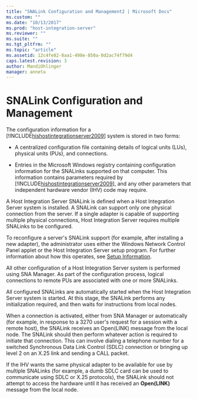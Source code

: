 ```yaml
---
title: "SNALink Configuration and Management2 | Microsoft Docs"
ms.custom: ""
ms.date: "10/13/2017"
ms.prod: "host-integration-server"
ms.reviewer: ""
ms.suite: ""
ms.tgt_pltfrm: ""
ms.topic: "article"
ms.assetid: 12c4fe82-8aa1-498e-850a-0d2ac74f79d4
caps.latest.revision: 3
author: MandiOhlinger
manager: anneta
---
```

# SNALink Configuration and Management
The configuration information for a [!INCLUDE[hishostintegrationserver2009](../core/includes/hishostintegrationserver2009-md.md)] system is stored in two forms:  
  
-   A centralized configuration file containing details of logical units (LUs), physical units (PUs), and connections.  
  
-   Entries in the Microsoft Windows registry containing configuration information for the SNALinks supported on that computer. This information contains parameters required by [!INCLUDE[hishostintegrationserver2009](../core/includes/hishostintegrationserver2009-md.md)], and any other parameters that independent hardware vendor (IHV) code may require.  
  
 A Host Integration Server SNALink is defined when a Host Integration Server system is installed. A SNALink can support only one physical connection from the server. If a single adapter is capable of supporting multiple physical connections, Host Integration Server requires multiple SNALinks to be configured.  
  
 To reconfigure a server's SNALink support (for example, after installing a new adapter), the administrator uses either the Windows Network Control Panel applet or the Host Integration Server setup program. For further information about how this operates, see [Setup Information](../core/setup-information-snadis.md).  
  
 All other configuration of a Host Integration Server system is performed using SNA Manager. As part of the configuration process, logical connections to remote PUs are associated with one or more SNALinks.  
  
 All configured SNALinks are automatically started when the Host Integration Server system is started. At this stage, the SNALink performs any initialization required, and then waits for instructions from local nodes.  
  
 When a connection is activated, either from SNA Manager or automatically (for example, in response to a 3270 user's request for a session with a remote host), the SNALink receives an Open(LINK) message from the local node. The SNALink should then perform whatever action is required to initiate that connection. This can involve dialing a telephone number for a switched Synchronous Data Link Control (SDLC) connection or bringing up level 2 on an X.25 link and sending a CALL packet.  
  
 If the IHV wants the same physical adapter to be available for use by multiple SNALinks (for example, a dumb SDLC card can be used to communicate using SDLC or X.25 protocols), the SNALink should not attempt to access the hardware until it has received an **Open(LINK)** message from the local node.